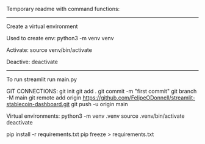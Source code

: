 
Temporary readme with command functions:


****
Create a virtual environment

Used to create env:
python3 -m venv venv

Activate:
source venv/bin/activate

Deactive:
deactivate


***

To run
streamlit run main.py





GIT CONNECTIONS:
git init
git add .
git commit -m "first commit"
git branch -M main
git remote add origin https://github.com/FelipeODonnell/streamlit-stablecoin-dashboard.git
git push -u origin main

Virtual environments:
python3 -m venv .venv
source .venv/bin/activate
deactivate

pip install -r requirements.txt
pip freeze > requirements.txt

